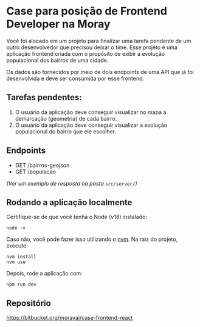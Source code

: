 # Case para posição de Frontend Developer na Moray
Você foi alocado em um projeto para finalizar uma tarefa pendente de um outro desenvolvedor que precisou deixar o time. Esse projeto é uma aplicação frontend criada com o propósito de exibir a evolução populacional dos bairros de uma cidade.

Os dados são fornecidos por meio de dois endpoints de uma API que já foi desenvolvida e deve ser consumida por esse frontend.

## Tarefas pendentes:
1. O usuário da aplicação deve conseguir visualizar no mapa a demarcação (geometria) de cada bairro.
2. O usuário da aplicação deve conseguir visualizar a evolução populacional do bairro que ele escolher.

## Endpoints
- GET /bairros-geojson
- GET /populacao

_(Ver um exemplo de resposta na pasta `src/server/`)_

## Rodando a aplicação localmente
Certifique-se de que você tenha o Node (v18) instalado:

```
node -v
```

Caso não, você pode fazer isso utilizando o [nvm](https://github.com/nvm-sh/nvm#installing-and-updating). Na raiz do projeto, execute:

```
nvm install
nvm use
```

Depois, rode a aplicação com:

```
npm run dev
```

## Repositório
https://bitbucket.org/morayai/case-frontend-react
